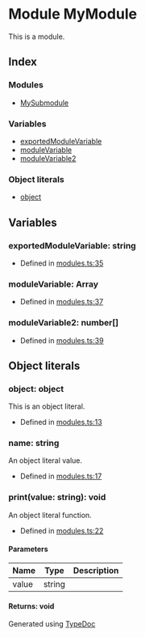# Module MyModule
This is a module.

## Index

### Modules
* [MySubmodule](_modules_.mymodule.mysubmodule.md)

### Variables
* [exportedModuleVariable](_modules_.mymodule.md#exportedmodulevariable)
* [moduleVariable](_modules_.mymodule.md#modulevariable)
* [moduleVariable2](_modules_.mymodule.md#modulevariable2)

### Object literals
* [object](_modules_.mymodule.md#object)

## Variables

### exportedModuleVariable: string

* Defined in [modules.ts:35](https://github.com/kimamula/typedoc/blob/HEAD/examples/basic/src/modules.ts#L35)


### moduleVariable: Array<number>

* Defined in [modules.ts:37](https://github.com/kimamula/typedoc/blob/HEAD/examples/basic/src/modules.ts#L37)


### moduleVariable2: number[]

* Defined in [modules.ts:39](https://github.com/kimamula/typedoc/blob/HEAD/examples/basic/src/modules.ts#L39)


## Object literals

### object: object
This is an object literal.
* Defined in [modules.ts:13](https://github.com/kimamula/typedoc/blob/HEAD/examples/basic/src/modules.ts#L13)


### name: string
An object literal value.
* Defined in [modules.ts:17](https://github.com/kimamula/typedoc/blob/HEAD/examples/basic/src/modules.ts#L17)


### print(value: string): void
An object literal function.  
* Defined in [modules.ts:22](https://github.com/kimamula/typedoc/blob/HEAD/examples/basic/src/modules.ts#L22)


#### Parameters

| Name | Type | Description |
| ---- | ---- | ---- |
| value | string|  |

#### Returns: void


Generated using [TypeDoc](http://typedoc.io)
